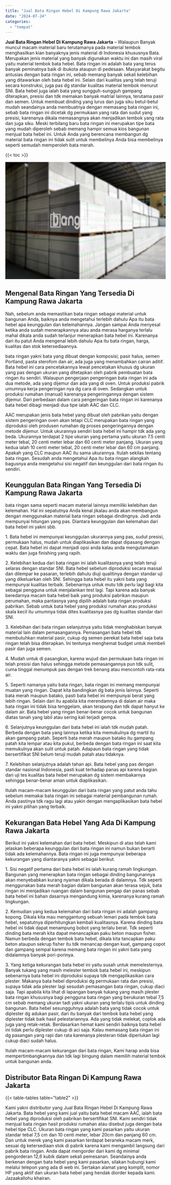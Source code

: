 ```yaml
---
title: "Jual Bata Ringan Hebel Di Kampung Rawa Jakarta"
date: "2024-07-24"
categories: 
  - "tempat"
---
```


**Jual Bata Ringan Hebel Di Kampung Rawa Jakarta** – Walaupun Banyak muncul macam material baru terutamanya pada material tembok menghasilkan kian banyaknya jenis material di Indonesia khususnya Bata. Merupakan jenis material yang banyak digunakan waktu ini dan masih viral yaitu material tembok bata hebel. Bata ringan ini adalah bata yang terus banyak peminatnya baik di ibukota ataupun di pedesaan. Masyarakat begitu antusias dengan bata ringan ini, sebab memang banyak sekali kelebihan yang ditawarkan oleh bata hebel ini. Selain dari kualitas yang telah teruji secara konstruksi, juga pas dg standar kualitas material tembok menurut SNI. Bata hebel juga ialah bata yang sungguh-sungguh gampang diterapkan, presisi dan tdk memakan banyak matrial lainnya, terutama pasir dan semen. Untuk membuat dinding yang lurus dan juga siku betul-betul mudah seandainya anda membuatnya dengan memasang bata ringan ini, sebab bata ringan ini dicetak dg permukaan yang rata dan sudut yang presisi, karenanya dikala memasangnya akan menjadikan tembok yang rata dan juga siku. Meski terbilang baru bata ringan ini merupakan tipe bata yang mudah diperoleh sebab memang hampir semua kios bangunan menjual bata hebel ini. Untuk Anda yang berencana membangun dg material bata ringan ini tidak sulit untuk membelinya Anda bisa membelinya seperti semudah memperoleh bata merah.

{{< toc >}}

![Jual Bata Ringan Hebel Di Kampung Rawa Jakarta](/images/jual-hebel-murah-29.png)

## Mengenal Bata Ringan Yang Tersedia Di Kampung Rawa Jakarta

Nah, sebelum anda memastikan bata ringan sebagai material untuk bangunan Anda, baiknya anda mengetahui terlebih dahulu Apa itu bata hebel apa keunggulan dan kelemahannya. Jangan sampai Anda menyesal ketika anda sudah menerapkannya atau anda merasa harganya terlalu mahal dikala anda sudah terlanjur menerapkan bata hebel ini. Karenanya dari itu patut Anda mengenal lebih dahulu Apa itu bata ringan, harga, kualitas dan stok ketersediaannya.

bata ringan yakni bata yang dibuat dengan komposisi; pasir halus, semen Portland, pasta sterofom dan air, ada juga yang menambahkan cairan aditif. Bata hebel ini cara pencetakannya lewat pencetakan khusus dg ukuran yang pas dengan ukuran yang ditetapkan oleh pabrik pembuatan bata ringan itu sendiri. Walaupun pengerjaan pengeringan bata ringan ini ada dua metode, ada yang dijemur dan ada yang di oven. Untuk produksi pabrik umumnya kerja pengeringan nya dg cara di oven. Sedangkan untuk produksi rumahan (manual) karenanya pengeringannya dengan sistem dijemur. Dari perbedaan dalam cara pengeringan bata ringan ini karenanya bata hebel dibagi menjadi dua tipe ialah AAC dan CLC.

AAC merupakan jenis bata hebel yang dibuat oleh pabrikan yaitu dengan sistem pengeringan oven akan tetapi CLC merupakan bata ringan yang diproduksi oleh produsen rumahan dg proses pengeringannya dengan metode dijemur. Untuk ukurannya sendiri bata hebel ini hampir tdk ada yang beda. Ukurannya terdapat 2 tipe ukuran yang pertama yaitu ukuran 7.5 centi meter tebal, 20 centi meter lebar dan 60 centi meter panjang. Ukuran yang kedua ialah 10 centi meter tebal, 20 centi meter lebar dan 60 cm panjang. Apakah yang CLC maupun AAC itu sama ukurannya. Itulah sekilas tentang bata ringan. Sesudah anda mengetahui Apa itu bata ringan alangkah bagusnya anda mengetahui sisi negatif dan keunggulan dari bata ringan itu sendiri.

## Keunggulan Bata Ringan Yang Tersedia Di Kampung Rawa Jakarta

bata ringan sama seperti macam material lainnya memiliki kelebihan dan kelemahan. Hal ini sepatutnya Anda kenal jikalau anda akan membangun dengan menggunakan material bata ringan sebagai dindingnya. Jadi anda mempunyai hitungan yang pas. Diantara keunggulan dan kelemahan dari bata hebel ini yakni sbb.

1\. Bata hebel ini mempunyai keunggulan ukurannya yang pas, sudut presisi, permukaan halus, mudah untuk diaplikasikan dan dapat dipasang dengan cepat. Bata hebel ini dapat menjadi opsi anda kalau anda mengutamakan waktu dan juga finishing yang rapih.

2\. Kelebihan kedua dari bata ringan ini ialah kualitasnya yang telah teruji selaras dengan standar SNI. Bata hebel sebelum diproduksi secara massal dan dilempar ke pasaran, terlebih dahulu diuji qualitinya dengan standar uji yang dikeluarkan oleh SNI. Sehingga bata hebel itu yakni bata yang mempunyai kualitas terbaik. Sebenarnya untuk mutu tdk perlu lagi bagi kita sebagai pengguna untuk menjalankan test lagi. Tapi karena ada banyak beredarnya macam bata hebel baik yang produksi pabrikan maupun perumahan, maka pantasnya yang dipilih adalah bata ringan produksi pabrikan. Sebab untuk bata hebel yang produksi rumahan atau produksi skala kecil itu umumnya tidak dites kualitasnya pas dg kualitas standar dari SNI.

3\. Kelebihan dari bata ringan selanjutnya yaitu tidak menghabiskan banyak material lain dalam pemasangannya. Pemasangan bata hebel tdk membutuhkan material pasir, cukup dg semen perekat bata hebel saja bata ringan telah bisa diterapkan. Ini tentunya menghemat budget untuk membeli pasir dan juga semen.

4\. Mudah untuk di pasangkan, karena wujud dan permukaan bata ringan ini telah presisi dan halus sehingga metode pemasangannya pun tdk sulit, cuma tinggal menumpuk pas dengan trek benang atau mencontoh rata-rata air.

5\. Seperti namanya yaitu bata ringan, bata ringan ini memang mempunyai muatan yang ringan. Dapat kita bandingkan dg bata jenis lainnya. Seperti bata merah maupun batako, pasti bata hebel ini mempunyai berat yang lebih ringan. Selain dari itu apabila kita merendamnya di dalam air maka bata ringan ini tidak bisa tenggelam, akan terapung dan tdk dapat hanyut ke dalam air. Bata hebel yang ringan benar-benar cocok untuk bangunan diatas tanah yang labil atau sering kali terjadi gempa.

6\. Selanjutnya keunggulan dari bata hebel ini ialah tdk mudah patah. Berbeda dengan bata yang lainnya ketika kita memukulnya dg martil itu akan gampang patah. Seperti bata merah maupun batako itu gampang patah kita lempar atau kita pukul, berbeda dengan bata ringan ini saat kita memukulnya akan sulit untuk patah. Adapaun bata ringan yang tidak bersertifikat SNI belum teruji mudah patah atau tidaknya.

7\. Kelebihan selanjutnya adalah tahan api. Bata hebel yang pas dengan standar nasional Indonesia, pasti kuat terhadap panas api karena bagian dari uji tes kualitas bata hebel merupakan dg sistem membakarnya sehingga benar-benar aman untuk diaplikasikan.

Itulah macam-macam keunggulan dari bata ringan yang patut anda tahu sebelum memakai bata ringan ini sebagai material pembangunan rumah. Anda pastinya tdk ragu lagi atau yakin dengan mengaplikasikan bata hebel ini yakni pilihan yang terbaik.

## Kekurangan Bata Hebel Yang Ada Di Kampung Rawa Jakarta

Berikut ini yakni kelemahan dari bata hebel. Meskipun di atas telah kami jelaskan beberapa keunggulan dari bata ringan ini namun bukan berarti tidak ada kelemahannya. Bata ringan ini juga mempunyai beberapa kekurangan yang diantaranya yakni sebagai berikut.

1\. Sisi negatif pertama dari bata hebel ini ialah kurang ramah lingkungan. Bangunan yang menerapkan bata ringan sebagai dinding bangunannya akan menyebabkan kurang nyaman dikala berada di dalamnya. Tdk seperti menggunakan bata merah bagian dalam bangunan akan terasa sejuk, bata ringan ini menjadikan ruangan dalam bangunan pengap dan panas sebab bata hebel ini bahan dasarnya mengandung kimia, karenanya kurang ramah lingkungan.

2\. Kemudian yang kedua kelemahan dari bata ringan ini adalah gampang kopong. Dikala kita mau menggantung sebuah lemari pada tembok bata hebel, sepatutnya diperhitungkan kembali kualitasnya. Karena dinding bata hebel ini tidak dapat menampung bobot yang terlalu berat. Tdk seperti dinding bata merah kita dapat menancapkan paku beton maupun fisher. Namun berbeda dengan tembok bata hebel, dikala kita tancapkan paku beton ataupun sekrup fisher itu tdk menancap dengan kuat, gampang copot dan gampang sempal karena memang bata ringan ini yakni bata yang didalamnya banyak pori-porinya.

3\. Yang ketiga kekurangan bata hebel ini yaitu susah untuk memelesternya. Banyak tukang yang masih melester tembok bata hebel ini, meskipun sebenarnya bata hebel ini diproduksi supaya tdk mengaplikasikan cara plester. Makanya bata hebel diproduksi dg permukaan rata dan presisi, supaya tidak ada plester lagi sesudah pemasangan bata ringan, cukup diaci saja. Tapi apabila kita lihat di lapangan banyak tukang yang masih plester bata ringan khususnya bagi pengguna bata ringan yang berukuran tebal 7,5 cm sebab memang ukuran tadi yakni ukuran yang terlalu tipis untuk dinding bangunan. Bata hebel sesungguhnya adalah bata yang tidak cocok untuk diplester dg adukan pasir, dari itu banyak dari tembok bata hebel yang diplester tidak baik hasil pelestariannya. Ada yang tidak melekat, coplok ada juga yang retak-retak. Berdasarkan hemat kami sendiri baiknya bata hebel ini tidak perlu diplester cukup di aci saja. Kalau memasang bata ringan ini dg pasangan yang rapi dan rata karenanya plesteran tidak diperlukan lagi cukup diaci sudah halus.

Itulah macam-macam kekurangan dari bata ringan, Kami harap anda bisa mempertimbangkannya dan tdk lagi bingung dalam memilih material tembok untuk bangunan anda.

## Distributor Bata Ringan Di Kampung Rawa Jakarta

{{< table-tables table="table2" >}}

Kami yakni distributor yang Jual Bata Ringan Hebel Di Kampung Rawa Jakarta. Bata hebel yang kami jual yaitu bata hebel macam AAC, ialah bata hebel yang diproduksi oleh pabrikan bersertifikat SNI. Kami sendiri tidak menjual bata ringan hasil produksi rumahan atau disebut juga dengan bata hebel tipe CLC. Ukuran bata ringan yang kami pasarkan yaitu ukuran standar tebal 7,5 cm dan 10 centi meter, lebar 20cm dan panjang 60 cm. Dan untuk merek yang kami pasarkan terdapat beraneka macam merk, sesuai dg ketersediaan stok di pabrik karena kami mengambil langsung dari pabrik bata ringan. Anda dapat mengorder dari kami dg minimal pengorderan 12,6 kubik dalam sekali pemesanan. Seandainya anda berkenan dengan bata hebel yang kami pasarkan, silakan hubungi kami melalui telepon yang ada di web ini. Sertakan alamat yang komplit, nomor HP yang aktif dan ukuran bata hebel yang hendak diorder kepada kami. Jazaakallohu khairan.
